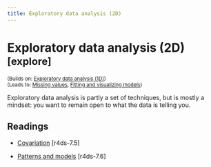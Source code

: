 ```yaml
---
title: Exploratory data analysis (2D)
---
```


<!-- Generated automatically from eda-2d.yml. Do not edit by hand -->

# Exploratory data analysis (2D) <small class='explore'>[explore]</small>
<small>(Builds on: [Exploratory data analysis (1D)](eda-1d.md))</small>  
<small>(Leads to: [Missing values](missing-values.md), [Fitting and visualizing models](model-vis.md))</small>

Exploratory data analysis is partly a set of techniques, but is mostly a
mindset: you want to remain open to what the data is telling you.

## Readings

  * [Covariation](http://r4ds.had.co.nz/exploratory-data-analysis.html#covariation) [r4ds-7.5]

  * [Patterns and models](http://r4ds.had.co.nz/exploratory-data-analysis.html#patterns-and-models) [r4ds-7.6]


